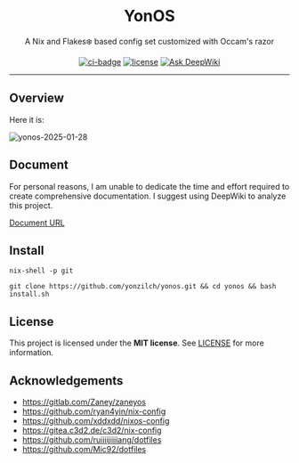 
<div align="center">
<br />

# YonOS

A Nix and Flakes❄️ based config set customized with Occam's razor

[![ci-badge](https://img.shields.io/static/v1?label=Built%20with&message=NixOS&color=blue&logo=nixos&link=https://nixos.org&labelColor=111212)](https://nixos.org)
[![license](https://img.shields.io/github/license/yonzilch/yonos.svg?style=flat-square)](LICENSE)
[![Ask DeepWiki](https://deepwiki.com/badge.svg)](https://deepwiki.com/yonzilch/yonos)

</div>

---

## Overview

Here it is:

![yonos-2025-01-28](https://github.com/yonzilch/yonos/blob/main/-img/yonos-2025-01-28.png)


## Document

For personal reasons, I am unable to dedicate the time and effort required to create comprehensive documentation. I suggest using DeepWiki to analyze this project.

[Document URL](https://deepwiki.com/yonzilch/yonos)


## Install

```
nix-shell -p git

git clone https://github.com/yonzilch/yonos.git && cd yonos && bash install.sh

```

## License

This project is licensed under the **MIT license**.
See [LICENSE](LICENSE) for more information.


## Acknowledgements

- <https://gitlab.com/Zaney/zaneyos>
- <https://github.com/ryan4yin/nix-config>
- <https://github.com/xddxdd/nixos-config>
- <https://gitea.c3d2.de/c3d2/nix-config>
- <https://github.com/ruiiiijiiiiang/dotfiles>
- <https://github.com/Mic92/dotfiles>
